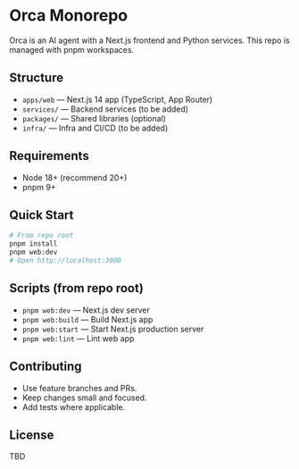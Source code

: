 # Orca Monorepo

Orca is an AI agent with a Next.js frontend and Python services. This repo is managed with pnpm workspaces.

## Structure
- `apps/web` — Next.js 14 app (TypeScript, App Router)
- `services/` — Backend services (to be added)
- `packages/` — Shared libraries (optional)
- `infra/` — Infra and CI/CD (to be added)

## Requirements
- Node 18+ (recommend 20+)
- pnpm 9+

## Quick Start
```bash
# From repo root
pnpm install
pnpm web:dev
# Open http://localhost:3000
```

## Scripts (from repo root)
- `pnpm web:dev` — Next.js dev server
- `pnpm web:build` — Build Next.js app
- `pnpm web:start` — Start Next.js production server
- `pnpm web:lint` — Lint web app

## Contributing
- Use feature branches and PRs.
- Keep changes small and focused.
- Add tests where applicable.

## License
TBD
